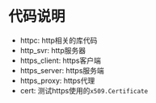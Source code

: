 

# 代码说明

* httpc: http相关的库代码
* http_svr: http服务器
* https_client: https客户端
* https_server: https服务端
* https_proxy: https代理
* cert: 测试https使用的`x509.Certificate`

